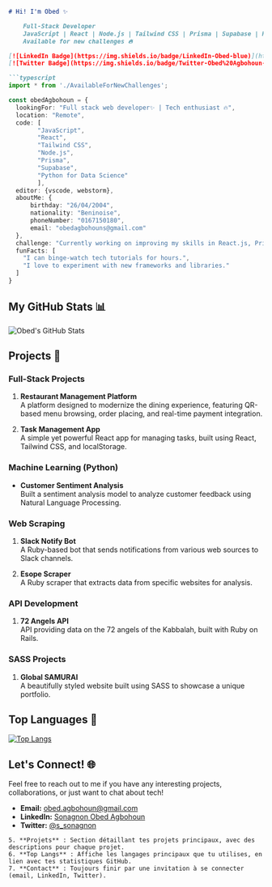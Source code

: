 ```markdown
# Hi! I'm Obed ✨

    Full-Stack Developer
    JavaScript | React | Node.js | Tailwind CSS | Prisma | Supabase | Python for Data Science
    Available for new challenges 🔥

[![LinkedIn Badge](https://img.shields.io/badge/LinkedIn-Obed-blue)](https://www.linkedin.com/in/obed-agbohoun)
[![Twitter Badge](https://img.shields.io/badge/Twitter-Obed%20Agbohoun-blue)](https://twitter.com/obed_agbohoun)

```typescript
import * from './AvailableForNewChallenges';

const obedAgbohoun = {
  lookingFor: "Full stack web developer✨ | Tech enthusiast 🔥",
  location: "Remote",
  code: [
        "JavaScript",
        "React",
        "Tailwind CSS",
        "Node.js",
        "Prisma",
        "Supabase",
        "Python for Data Science"
        ],
  editor: {vscode, webstorm},
  aboutMe: { 
      birthday: "26/04/2004",
      nationality: "Beninoise",
      phoneNumber: "0167150180",
      email: "obedagbohouns@gmail.com"
  },
  challenge: "Currently working on improving my skills in React.js, Prisma, and exploring new AI technologies.",
  funFacts: [
    "I can binge-watch tech tutorials for hours.",
    "I love to experiment with new frameworks and libraries."
  ]
}
```

## My GitHub Stats 📊
![Obed's GitHub Stats](https://github-readme-stats.vercel.app/api?username=obed-agbohoun&show_icons=true&hide_title=true&count_private=true&hide=prs&theme=radical)

## Projects 🚀

### Full-Stack Projects
1. **Restaurant Management Platform**  
   A platform designed to modernize the dining experience, featuring QR-based menu browsing, order placing, and real-time payment integration.

2. **Task Management App**  
   A simple yet powerful React app for managing tasks, built using React, Tailwind CSS, and localStorage.

### Machine Learning (Python)
- **Customer Sentiment Analysis**  
   Built a sentiment analysis model to analyze customer feedback using Natural Language Processing.

### Web Scraping
1. **Slack Notify Bot**  
   A Ruby-based bot that sends notifications from various web sources to Slack channels.

2. **Esope Scraper**  
   A Ruby scraper that extracts data from specific websites for analysis.

### API Development
1. **72 Angels API**  
   API providing data on the 72 angels of the Kabbalah, built with Ruby on Rails.

### SASS Projects
1. **Global SAMURAI**  
   A beautifully styled website built using SASS to showcase a unique portfolio.

## Top Languages 📝

[![Top Langs](https://github-readme-stats.vercel.app/api/top-langs/?username=obed-agbohoun&langs_count=10&theme=radical)](https://github.com/anuraghazra/github-readme-stats)

## Let's Connect! 🌐

Feel free to reach out to me if you have any interesting projects, collaborations, or just want to chat about tech!

- **Email:** obed.agbohoun@gmail.com
- **LinkedIn:** [Sonagnon Obed Agbohoun](https://www.linkedin.com/in/obedev)
- **Twitter:** [@s_sonagnon](https://x.com/s_sonagnon?s=09)
```
5. **Projets** : Section détaillant tes projets principaux, avec des descriptions pour chaque projet.
6. **Top Langs** : Affiche les langages principaux que tu utilises, en lien avec tes statistiques GitHub.
7. **Contact** : Toujours finir par une invitation à se connecter (email, LinkedIn, Twitter).
